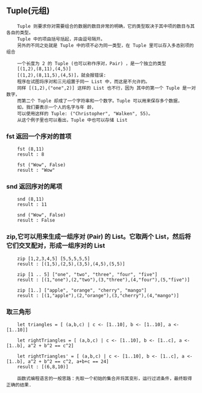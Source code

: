 

## Tuple(元组)
        Tuple 则要求你对需要组合的数据的数目非常的明确，它的类型取决于其中项的数目与其各自的类型。
        Tuple 中的项由括号括起，并由逗号隔开。
        另外的不同之处就是 Tuple 中的项不必为同一类型，在 Tuple 里可以存入多态别项的组合
        
        一个长度为 2 的 Tuple (也可以称作序对，Pair) ，是一个独立的类型
        [(1,2),(8,11),(4,5)]
        [(1,2),(8,11,5),(4,5)]，就会报错误:
        程序在试图将序对和三元组置于同一 List 中，而这是不允许的。
        同样 [(1,2),("one",2)] 这样的 List 也不行，因为 其中的第一个 Tuple 是一对数字，
        而第二个 Tuple 却成了一个字符串和一个数字。Tuple 可以用来保存多个数据，
        如，我们要表示一个人的名字与年 龄，
        可以使用这样的 Tuple: ("Christopher", "Walken", 55)。
        从这个例子里也可以看出，Tuple 中也可以存储 List
        
### fst 返回一个序对的首项
        fst (8,11)
        result : 8
        
        fst ("Wow", False)
        result : "Wow"

### snd 返回序对的尾项
        snd (8,11)
        result : 11
        
        snd ("Wow", False)
        result : False
        
### zip,它可以用来生成一组序对 (Pair) 的 List。它取两个 List，然后将它们交叉配对，形成一组序对的 List
        zip [1,2,3,4,5] [5,5,5,5,5]
        result : [(1,5),(2,5),(3,5),(4,5),(5,5)]
        
        zip [1 .. 5] ["one", "two", "three", "four", "five"]
        result : [(1,"one"),(2,"two"),(3,"three"),(4,"four"),(5,"five")]
        
        zip [1..] ["apple", "orange", "cherry", "mango"]
        result : [(1,"apple"),(2,"orange"),(3,"cherry"),(4,"mango")]
        
### 取三角形
        let triangles = [ (a,b,c) | c <- [1..10], b <- [1..10], a <- [1..10]]
        
        let rightTriangles = [ (a,b,c) | c <- [1..10], b <- [1..c], a <- [1..b], a^2 + b^2 == c^2]
        
        let rightTriangles' = [ (a,b,c) | c <- [1..10], b <- [1..c], a <- [1..b], a^2 + b^2 == c^2, a+b+c == 24]
        result : [(6,8,10)]
        
        函数式编程语言的一般思路：先取一个初始的集合并将其变形，运行过滤条件，最终取得正确的结果.
        
        
